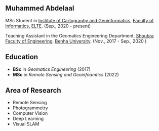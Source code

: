 ## Muhammed Abdelaal


MSc Student in [Institute of Cartography and Geoinformatics](http://lazarus.elte.hu/index-e.html), [Faculty of Informatics](https://www.inf.elte.hu/en/), [ELTE](https://www.elte.hu/en/). (Sep., 2020 - present)

Teaching Assistant in the Geomatics Engineering Department, [Shoubra Faculty of Engineering](https://www.feng.bu.edu.eg/en/), [Benha University](https://bu.edu.eg/en/). (Nov., 2017 - Sep., 2020 )


## Education 

- **BSc** in _Geomatics Engineering_ (2017)
- **MSc** in _Remote Sensing and Geoinfoamtics_ (2022)

## Area of Research 

- Remote Sensing
- Photogrammetry
- Computer Vision 
- Deep Learning
- Visual SLAM


